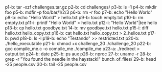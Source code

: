 p1-b: tar -xzf challenges.tar.gz 
p2-b: cd challenges/
p3-b: ls -1
p4-b: mkdir foo
p5-b: mdfir -p foo/bar/1/2/3
p6-b: rm -r foo
p7-b: echo "Hello World"
p8-b: echo "Hello World" > hello.txt
p9-b: touch empty.txt
p10-b: rm empty.txt
p11-i: printf "Hello World" > hello.txt
p12-i: "Hello World"|tee hello
p13-b: cp hello.txt goodbye.txt
14-b: mv goodbye.txt hello.txt
p15-i: diff hello.txt hello_copy.txt
p16-b: cat hello.txt hello_copy.txt > 2_hellos.txt
p17-b: pwd
p18-b: ls -l
p19-b: echo "Testando" >> restricted.txt
p20-b: ./hello_executable
p21-b: 
chmod +x challenge_20 
./challenge_20
p22-b:
gcc compile_me.c -o compile_me
./compile_me
p23-a: ./redirect > output.txt
p24-b: date
p25-b: ps aux
p26-b: nproc
27-b: uname -r
28-b: grep -r "You found the needle in the haystack!" bunch_of_files/
29-b: head -25 people.csv
30-b: tail -25 people.csv




















